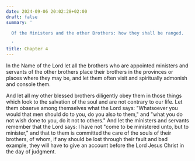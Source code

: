 ```yaml
---
date: 2024-09-06 20:02:28+02:00
draft: false
summary: '

  Of the Ministers and the other Brothers: how they shall be ranged.

  '
title: Chapter 4
---
```






In the Name of the Lord let all the brothers who are appointed ministers and servants of the other brothers place their brothers in the provinces or places where they may be, and let them often visit and spiritually admonish and console them. 

And let all my other blessed brothers diligently obey them in those things which look to the salvation of the soul and are not contrary to our life. Let them observe among themselves what the Lord says: "Whatsoever you would that men should do to you, do you also to them," and "what you do not wish done to you, do it not to others." And let the ministers and servants remember that the Lord says: I have not "come to be ministered unto, but to minister," and that to them is committed the care of the souls of their brothers, of whom, if any should be lost through their fault and bad example, they will have to give an account before the Lord Jesus Christ in the day of judgment.

